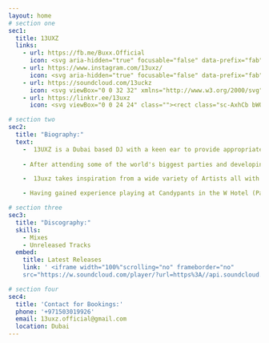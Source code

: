 ```yaml
---
layout: home
# section one
sec1:
  title: 13UXZ
  links:
    - url: https://fb.me/Buxx.Official
      icon: <svg aria-hidden="true" focusable="false" data-prefix="fab" data-icon="facebook-f" role="img" xmlns="http://www.w3.org/2000/svg" viewBox="0 0 320 512"><path fill="currentColor" d="M279.14 288l14.22-92.66h-88.91v-60.13c0-25.35 12.42-50.06 52.24-50.06h40.42V6.26S260.43 0 225.36 0c-73.22 0-121.08 44.38-121.08 124.72v70.62H22.89V288h81.39v224h100.17V288z" class=""></path></svg>
    - url: https://www.instagram.com/13uxz/
      icon: <svg aria-hidden="true" focusable="false" data-prefix="fab" data-icon="instagram" role="img" xmlns="http://www.w3.org/2000/svg" viewBox="0 0 448 512"><path fill="currentColor" d="M224.1 141c-63.6 0-114.9 51.3-114.9 114.9s51.3 114.9 114.9 114.9S339 319.5 339 255.9 287.7 141 224.1 141zm0 189.6c-41.1 0-74.7-33.5-74.7-74.7s33.5-74.7 74.7-74.7 74.7 33.5 74.7 74.7-33.6 74.7-74.7 74.7zm146.4-194.3c0 14.9-12 26.8-26.8 26.8-14.9 0-26.8-12-26.8-26.8s12-26.8 26.8-26.8 26.8 12 26.8 26.8zm76.1 27.2c-1.7-35.9-9.9-67.7-36.2-93.9-26.2-26.2-58-34.4-93.9-36.2-37-2.1-147.9-2.1-184.9 0-35.8 1.7-67.6 9.9-93.9 36.1s-34.4 58-36.2 93.9c-2.1 37-2.1 147.9 0 184.9 1.7 35.9 9.9 67.7 36.2 93.9s58 34.4 93.9 36.2c37 2.1 147.9 2.1 184.9 0 35.9-1.7 67.7-9.9 93.9-36.2 26.2-26.2 34.4-58 36.2-93.9 2.1-37 2.1-147.8 0-184.8zM398.8 388c-7.8 19.6-22.9 34.7-42.6 42.6-29.5 11.7-99.5 9-132.1 9s-102.7 2.6-132.1-9c-19.6-7.8-34.7-22.9-42.6-42.6-11.7-29.5-9-99.5-9-132.1s-2.6-102.7 9-132.1c7.8-19.6 22.9-34.7 42.6-42.6 29.5-11.7 99.5-9 132.1-9s102.7-2.6 132.1 9c19.6 7.8 34.7 22.9 42.6 42.6 11.7 29.5 9 99.5 9 132.1s2.7 102.7-9 132.1z" class=""></path></svg>
    - url: https://soundcloud.com/13uckz
      icon: <svg viewBox="0 0 32 32" xmlns="http://www.w3.org/2000/svg"><path d="M26 25H16c-.6 0-1-.4-1-1V8.1c0-.5.4-.9.9-1 .4-.1.8-.1 1.1-.1 3.2 0 6.4 2.7 7.5 6.2.5-.1 1-.2 1.5-.2 3.3 0 6 2.7 6 6s-2.7 6-6 6zM13 25c-.6 0-1-.4-1-1V10c0-.6.4-1 1-1s1 .4 1 1v14c0 .6-.4 1-1 1zM10 24c-.6 0-1-.4-1-1v-7c0-.6.4-1 1-1s1 .4 1 1v7c0 .6-.4 1-1 1zM7 25c-.6 0-1-.4-1-1V13c0-.6.4-1 1-1s1 .4 1 1v11c0 .6-.4 1-1 1zM4 24c-.6 0-1-.4-1-1v-6c0-.6.4-1 1-1s1 .4 1 1v6c0 .6-.4 1-1 1zM1 23c-.6 0-1-.4-1-1v-4c0-.6.4-1 1-1s1 .4 1 1v4c0 .6-.4 1-1 1z"/></svg>
    - url: https://linktr.ee/13uxz
      icon: <svg viewBox="0 0 24 24" class=""><rect class="sc-AxhCb bWQEfy"></rect><path d="M8.92,2.44a1.06,1.06,0,0,0-1.86,0L.1,15.07A1,1,0,0,0,1,16.44h4.7v4.78a.9.9,0,0,0,.89.89H9.33a.91.91,0,0,0,.89-.89V16.44H8.92a1.05,1.05,0,0,1-1-.89A1,1,0,0,1,8,15.07l3.89-7h0Z"></path><path d="M15.08,2.44a1.06,1.06,0,0,1,1.86,0l7,12.63A1,1,0,0,1,23,16.44H18.39v4.78a.9.9,0,0,1-.89.89H14.59a.9.9,0,0,1-.89-.89V16.44H15a1.05,1.05,0,0,0,1.06-.89,1,1,0,0,0-.08-.48L12.08,8h0Z"></path></svg>

# section two
sec2:
  title: "Biography:"
  text:
    -  13UXZ is a Dubai based DJ with a keen ear to provide appropriate sets for any venue. With a clear passion for music, seamless mixing and thoughtful track selection 13uxz will take great satisfaction in entertaining your audience. With a collection at his fingertips of almost 8000 tracks ranging across a wide variety of genres, there is something for everyone to enjoy in his dynamic sets.
    
    - After attending some of the world's biggest parties and developing a deep interest in all forms of electronic music, 13uxz went on to complete a professional DJ course with Granular DXB and a variety of online courses such as that of renowned House music label Toolroom. 13uxz also further pursued his passion for music through various production courses with Point Blank Music School and private tuition / masterclasses with local and international recognised producers. Finally, after several years of hard work 13uxz hopes to release his first 4 track E.P. in the Afro / Melodic house genres.

    -  13uxz takes inspiration from a wide variety of Artists all with their own flavours and suitability for different types of events. Examples include Black Coffee, Hot Since 82, Eelke Kleijn, Dusky, Yotto, Adriatique and The Martinez Brothers. Although his music taste matured into electronic styles during adulthood, his knowledge of a wide range of Open Format genres is also evident in his sets with a history and ongoing interest in styles such as R&B, Hip Hop, 80s, Top 40 and Afrobeats to name just a few. Paying close attention to current trends of Music and recent hits means sets will be ever changing and relevant on any given week whilst not ignoring timeless music from the past.

    - Having gained experience playing at Candypants in the W Hotel (Palm Jumeirah), S Bar - SLS (Business Bay), Blue Seafood Asia (Waldorf DIFC), a successful residency at Masti (Previously La Mer), opening for Melodic Techno event Modulate at KYO (The Palm), various private / corporate events and playing to a crowd of 25000 people for Dubai Shopping Festival, 13uxz is looking for further opportunities that may arise.

# section three
sec3:
  title: "Discography:"
  skills:
    - Mixes
    - Unreleased Tracks
  embed: 
    title: Latest Releases
    link: ' <iframe width="100%"scrolling="no" frameborder="no"
    src="https://w.soundcloud.com/player/?url=https%3A//api.soundcloud.com/playlists/1022534056&color=%23fc1c6f&auto_play=false&hide_related=false&show_comments=true&show_user=true&show_reposts=false&show_teaser=true&visual=true"></iframe>'

# section four
sec4:
  title: 'Contact for Bookings:'
  phone: '+971503019926'
  email: 13uxz.official@gmail.com
  location: Dubai
---
```

